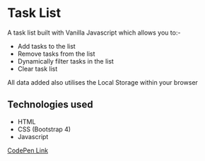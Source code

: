 # Task List

A task list built with Vanilla Javascript which allows you to:-

  - Add tasks to the list
  - Remove tasks from the list
  - Dynamically filter tasks in the list
  - Clear task list

All data added also utilises the Local Storage within your browser

## Technologies used

  - HTML
  - CSS (Bootstrap 4)
  - Javascript

[CodePen Link](https://codepen.io/GhostNote90/pen/LmapyV)
